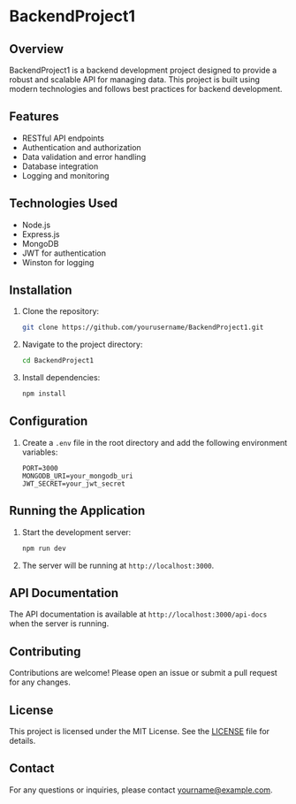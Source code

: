 # BackendProject1

## Overview
BackendProject1 is a backend development project designed to provide a robust and scalable API for managing data. This project is built using modern technologies and follows best practices for backend development.

## Features
- RESTful API endpoints
- Authentication and authorization
- Data validation and error handling
- Database integration
- Logging and monitoring

## Technologies Used
- Node.js
- Express.js
- MongoDB
- JWT for authentication
- Winston for logging

## Installation
1. Clone the repository:
    ```sh
    git clone https://github.com/yourusername/BackendProject1.git
    ```
2. Navigate to the project directory:
    ```sh
    cd BackendProject1
    ```
3. Install dependencies:
    ```sh
    npm install
    ```

## Configuration
1. Create a `.env` file in the root directory and add the following environment variables:
    ```env
    PORT=3000
    MONGODB_URI=your_mongodb_uri
    JWT_SECRET=your_jwt_secret
    ```

## Running the Application
1. Start the development server:
    ```sh
    npm run dev
    ```
2. The server will be running at `http://localhost:3000`.

## API Documentation
The API documentation is available at `http://localhost:3000/api-docs` when the server is running.

## Contributing
Contributions are welcome! Please open an issue or submit a pull request for any changes.

## License
This project is licensed under the MIT License. See the [LICENSE](LICENSE) file for details.

## Contact
For any questions or inquiries, please contact [yourname@example.com](mailto:yourname@example.com).

